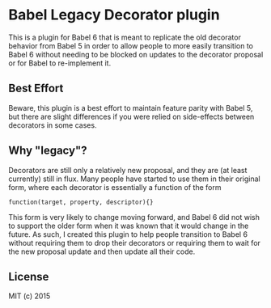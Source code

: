 

# Babel Legacy Decorator plugin

This is a plugin for Babel 6 that is meant to replicate the old decorator behavior from
Babel 5 in order to allow people to more easily transition to Babel 6 without needing to
be blocked on updates to the decorator proposal or for Babel to re-implement it.


## Best Effort

Beware, this plugin is a best effort to maintain feature parity with Babel 5, but there
are slight differences if you were relied on side-effects between decorators in some
cases.

## Why "legacy"?

Decorators are still only a relatively new proposal, and they are (at least currently) still
in flux. Many people have started to use them in their original form, where each decorator
is essentially a function of the form

    function(target, property, descriptor){}

This form is very likely to change moving forward, and Babel 6 did not wish to support
the older form when it was known that it would change in the future. As such, I created this
plugin to help people transition to Babel 6 without requiring them to drop their decorators
or requiring them to wait for the new proposal update and then update all their code.


## License

MIT (c) 2015
